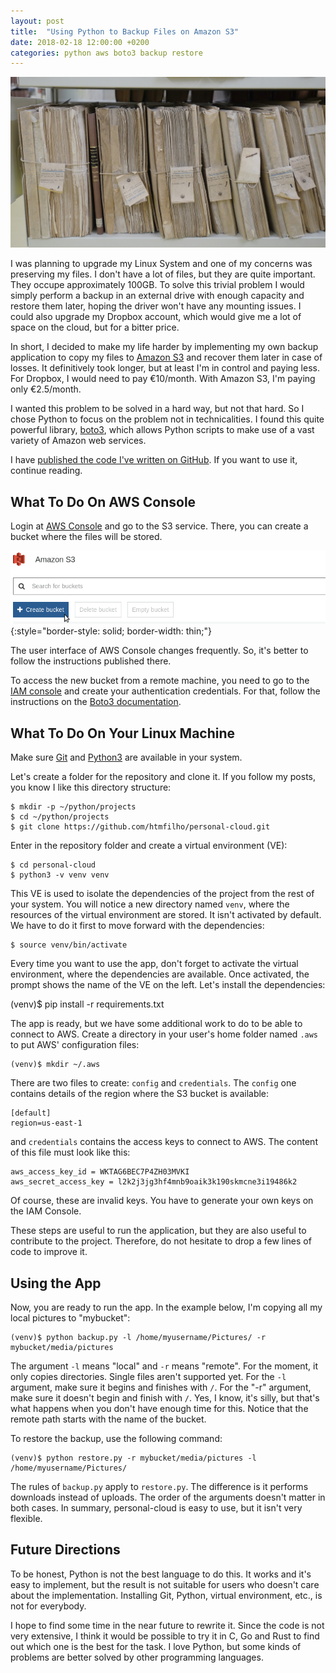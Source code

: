 ```yaml
---
layout: post
title:  "Using Python to Backup Files on Amazon S3"
date: 2018-02-18 12:00:00 +0200
categories: python aws boto3 backup restore
---
```


![AWS S3 with Python](/images/posts/python-aws-s3.jpg)

I was planning to upgrade my Linux System and one of my concerns was preserving my files. I don't have a lot of files, but they are quite important. They occupe approximately 100GB. To solve this trivial problem I would simply perform a backup in an external drive with enough capacity and restore them later, hoping the driver won't have any mounting issues. I could also upgrade my Dropbox account, which would give me a lot of space on the cloud, but for a bitter price.

In short, I decided to make my life harder by implementing my own backup application to copy my files to [Amazon S3][amazon-s3] and recover them later in case of losses. It definitively took longer, but at least I'm in control and paying less. For Dropbox, I would need to pay €10/month. With Amazon S3, I'm paying only €2.5/month.

I wanted this problem to be solved in a hard way, but not that hard. So I chose Python to focus on the problem not in technicalities. I found this quite powerful library, [boto3], which allows Python scripts to make use of a vast variety of Amazon web services.

I have [published the code I've written on GitHub][personal-cloud]. If you want to use it, continue reading.

## What To Do On AWS Console

Login at [AWS Console][aws-console] and go to the S3 service. There, you can create a bucket where the files will be stored.

![AWS S3 Bucket Creation](/images/posts/aws-s3-console.png){:style="border-style: solid; border-width: thin;"}

The user interface of AWS Console changes frequently. So, it's better to follow the instructions published there.

To access the new bucket from a remote machine, you need to go to the [IAM console][iam] and create your authentication credentials. For that, follow the instructions on the [Boto3 documentation][boto3-documentation].

## What To Do On Your Linux Machine

Make sure [Git] and [Python3] are available in your system.

Let's create a folder for the repository and clone it. If you follow my posts, you know I like this directory structure:

    $ mkdir -p ~/python/projects
    $ cd ~/python/projects
    $ git clone https://github.com/htmfilho/personal-cloud.git

Enter in the repository folder and create a virtual environment (VE):

    $ cd personal-cloud
    $ python3 -v venv venv

This VE is used to isolate the dependencies of the project from the rest of your system. You will notice a new directory named `venv`, where the resources of the virtual environment are stored. It isn't activated by default. We have to do it first to move forward with the dependencies:

    $ source venv/bin/activate

Every time you want to use the app, don't forget to activate the virtual environment, where the dependencies are available. Once activated, the prompt shows the name of the VE on the left. Let's install the dependencies:

(venv)$ pip install -r requirements.txt

The app is ready, but we have some additional work to do to be able to connect to AWS. Create a directory in your user's home folder named `.aws` to put AWS' configuration files:

    (venv)$ mkdir ~/.aws

There are two files to create: `config` and `credentials`. The `config` one contains details of the region where the S3 bucket is available:

    [default]
    region=us-east-1

and `credentials` contains the access keys to connect to AWS. The content of this file must look like this:

    aws_access_key_id = WKTAG6BEC7P4ZH03MVKI
    aws_secret_access_key = l2k2j3jg3hf4mnb9oaik3k190skmcne3i19486k2

Of course, these are invalid keys. You have to generate your own keys on the IAM Console.

These steps are useful to run the application, but they are also useful to contribute to the project. Therefore, do not hesitate to drop a few lines of code to improve it.

## Using the App

Now, you are ready to run the app. In the example below, I'm copying all my local pictures to "mybucket":

    (venv)$ python backup.py -l /home/myusername/Pictures/ -r mybucket/media/pictures

The argument `-l` means "local" and `-r` means "remote". For the moment, it only copies directories. Single files aren't supported yet. For the `-l` argument, make sure it begins and finishes with `/`. For the "-r" argument, make sure it doesn't begin and finish with `/`. Yes, I know, it's silly, but that's what happens when you don't have enough time for this. Notice that the remote path starts with the name of the bucket.

To restore the backup, use the following command:

    (venv)$ python restore.py -r mybucket/media/pictures -l /home/myusername/Pictures/

The rules of `backup.py` apply to `restore.py`. The difference is it performs downloads instead of uploads. The order of the arguments doesn't matter in both cases. In summary, personal-cloud is easy to use, but it isn't very flexible.

## Future Directions

To be honest, Python is not the best language to do this. It works and it's easy to implement, but the result is not suitable for users who doesn't care about the implementation. Installing Git, Python, virtual environment, etc., is not for everybody.

I hope to find some time in the near future to rewrite it. Since the code is not very extensive, I think it would be possible to try it in C, Go and Rust to find out which one is the best for the task. I love Python, but some kinds of problems are better solved by other programming languages.

[amazon-s3]: https://aws.amazon.com/s3/
[personal-cloud]: https://github.com/htmfilho/personal-cloud
[aws-console]: https://aws.amazon.com
[boto3]: https://boto3.readthedocs.io
[boto3-documentation]: https://boto3.readthedocs.io/en/latest/guide/quickstart.html#configuration
[Git]: https://git-scm.com
[iam]: https://console.aws.amazon.com/iam/home#/home
[Python3]: https://www.python.org
